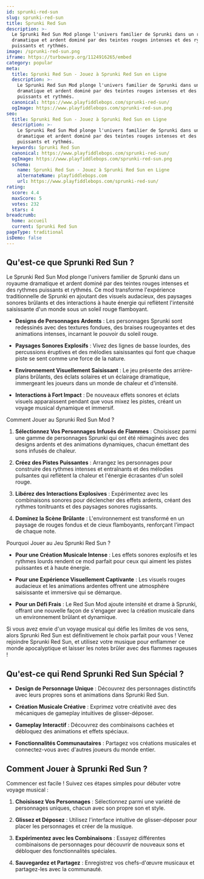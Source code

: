```yaml
---
id: sprunki-red-sun
slug: sprunki-red-sun
title: Sprunki Red Sun
description: >-
  Le Sprunki Red Sun Mod plonge l'univers familier de Sprunki dans un royaume
  dramatique et ardent dominé par des teintes rouges intenses et des rythmes
  puissants et rythmés.
image: /sprunki-red-sun.png
iframe: https://turbowarp.org/1124916265/embed
category: popular
meta:
  title: Sprunki Red Sun - Jouez à Sprunki Red Sun en Ligne
  description: >-
    Le Sprunki Red Sun Mod plonge l'univers familier de Sprunki dans un royaume
    dramatique et ardent dominé par des teintes rouges intenses et des rythmes
    puissants et rythmés.
  canonical: https://www.playfiddlebops.com/sprunki-red-sun/
  ogImage: https://www.playfiddlebops.com/sprunki-red-sun.png
seo:
  title: Sprunki Red Sun - Jouez à Sprunki Red Sun en Ligne
  description: >-
    Le Sprunki Red Sun Mod plonge l'univers familier de Sprunki dans un royaume
    dramatique et ardent dominé par des teintes rouges intenses et des rythmes
    puissants et rythmés.
  keywords: Sprunki Red Sun
  canonical: https://www.playfiddlebops.com/sprunki-red-sun/
  ogImage: https://www.playfiddlebops.com/sprunki-red-sun.png
  schema:
    name: Sprunki Red Sun - Jouez à Sprunki Red Sun en Ligne
    alternateName: playfiddlebops.com
    url: https://www.playfiddlebops.com/sprunki-red-sun/
rating:
  score: 4.4
  maxScore: 5
  votes: 232
  stars: 4
breadcrumb:
  home: accueil
  current: Sprunki Red Sun
pageType: traditional
isDemo: false
---
```


## Qu'est-ce que Sprunki Red Sun ?

Le Sprunki Red Sun Mod plonge l'univers familier de Sprunki dans un royaume dramatique et ardent dominé par des teintes rouges intenses et des rythmes puissants et rythmés. Ce mod transforme l'expérience traditionnelle de Sprunki en ajoutant des visuels audacieux, des paysages sonores brûlants et des interactions à haute énergie qui reflètent l'intensité saisissante d'un monde sous un soleil rouge flamboyant.

- **Designs de Personnages Ardents** : Les personnages Sprunki sont redessinés avec des textures fondues, des braises rougeoyantes et des animations intenses, incarnant le pouvoir du soleil rouge.

- **Paysages Sonores Explosifs** : Vivez des lignes de basse lourdes, des percussions éruptives et des mélodies saisissantes qui font que chaque piste se sent comme une force de la nature.

- **Environnement Visuellement Saisissant** : Le jeu présente des arrière-plans brûlants, des éclats solaires et un éclairage dramatique, immergeant les joueurs dans un monde de chaleur et d'intensité.

- **Interactions à Fort Impact** : De nouveaux effets sonores et éclats visuels apparaissent pendant que vous mixez les pistes, créant un voyage musical dynamique et immersif.

Comment Jouer au Sprunki Red Sun Mod ?

1. **Sélectionnez Vos Personnages Infusés de Flammes** : Choisissez parmi une gamme de personnages Sprunki qui ont été réimaginés avec des designs ardents et des animations dynamiques, chacun émettant des sons infusés de chaleur.

1. **Créez des Pistes Puissantes** : Arrangez les personnages pour construire des rythmes intenses et entraînants et des mélodies pulsantes qui reflètent la chaleur et l'énergie écrasantes d'un soleil rouge.

1. **Libérez des Interactions Explosives** : Expérimentez avec les combinaisons sonores pour déclencher des effets ardents, créant des rythmes tonitruants et des paysages sonores rugissants.

1. **Dominez la Scène Brûlante** : L'environnement est transformé en un paysage de rouges fondus et de cieux flamboyants, renforçant l'impact de chaque note.

Pourquoi Jouer au Jeu Sprunki Red Sun ?

- **Pour une Création Musicale Intense** : Les effets sonores explosifs et les rythmes lourds rendent ce mod parfait pour ceux qui aiment les pistes puissantes et à haute énergie.

- **Pour une Expérience Visuellement Captivante** : Les visuels rouges audacieux et les animations ardentes offrent une atmosphère saisissante et immersive qui se démarque.

- **Pour un Défi Frais** : Le Red Sun Mod ajoute intensité et drame à Sprunki, offrant une nouvelle façon de s'engager avec la création musicale dans un environnement brûlant et dynamique.

Si vous avez envie d'un voyage musical qui défie les limites de vos sens, alors Sprunki Red Sun est définitivement le choix parfait pour vous ! Venez rejoindre Sprunki Red Sun, et utilisez votre musique pour enflammer ce monde apocalyptique et laisser les notes brûler avec des flammes rageuses !

## Qu'est-ce qui Rend Sprunki Red Sun Spécial ?

- **Design de Personnage Unique** : Découvrez des personnages distinctifs avec leurs propres sons et animations dans Sprunki Red Sun.

- **Création Musicale Créative** : Exprimez votre créativité avec des mécaniques de gameplay intuitives de glisser-déposer.

- **Gameplay Interactif** : Découvrez des combinaisons cachées et débloquez des animations et effets spéciaux.

- **Fonctionnalités Communautaires** : Partagez vos créations musicales et connectez-vous avec d'autres joueurs du monde entier.

## Comment Jouer à Sprunki Red Sun ?

Commencer est facile ! Suivez ces étapes simples pour débuter votre voyage musical :

1. **Choisissez Vos Personnages** : Sélectionnez parmi une variété de personnages uniques, chacun avec son propre son et style.

1. **Glissez et Déposez** : Utilisez l'interface intuitive de glisser-déposer pour placer les personnages et créer de la musique.

1. **Expérimentez avec les Combinaisons** : Essayez différentes combinaisons de personnages pour découvrir de nouveaux sons et débloquer des fonctionnalités spéciales.

1. **Sauvegardez et Partagez** : Enregistrez vos chefs-d'œuvre musicaux et partagez-les avec la communauté.